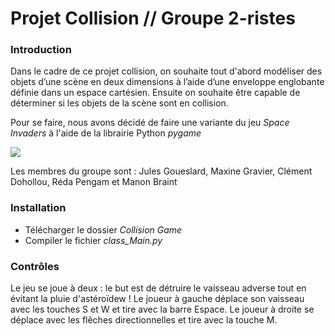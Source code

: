 # Projet Collision // Groupe 2-ristes

### Introduction

Dans le cadre de ce projet collision, on souhaite tout d'abord modéliser des objets d’une scène en deux dimensions à l’aide d’une enveloppe englobante définie dans un espace cartésien. Ensuite on souhaite être capable de déterminer si les objets de la scène sont en collision. 

Pour se faire, nous avons décidé de faire une variante du jeu *Space Invaders* à l'aide de la librairie Python *pygame*

![](https://github.com/Max-Ine33/projet-collision-2ristes/blob/main/Collision%20Game/data/background.jpg)

Les membres du groupe sont : Jules Goueslard, Maxine Gravier, Clément Dohollou, Réda Pengam et Manon Braint

### Installation

- Télécharger le dossier *Collision Game*
- Compiler le fichier *class_Main.py*

### Contrôles
Le jeu se joue à deux : le but est de détruire le vaisseau adverse tout en évitant la pluie d'astéroïdew ! Le joueur à gauche déplace son vaisseau avec les touches S et W et tire avec la barre Espace. Le joueur à droite se déplace avec les flêches directionnelles et tire avec la touche M.
